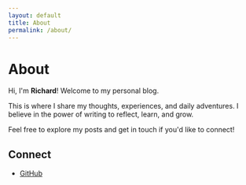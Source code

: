 ```yaml
---
layout: default
title: About
permalink: /about/
---
```


<h1>About</h1>

<p>Hi, I'm <strong>Richard</strong>! Welcome to my personal blog.</p>

<p>This is where I share my thoughts, experiences, and daily adventures. I believe in the power of writing to reflect, learn, and grow.</p>

<p>Feel free to explore my posts and get in touch if you'd like to connect!</p>

<h2>Connect</h2>
<ul>
  <li><a href="https://github.com/Richard080481" target="_blank">GitHub</a></li>
</ul>
